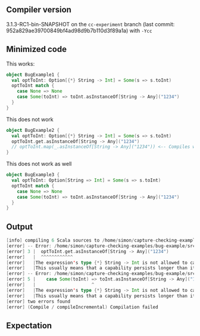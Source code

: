 ## Compiler version

3.1.3-RC1-bin-SNAPSHOT on the `cc-experiment` branch (last commit: 952a829ae39700849bf4ad98d9b7b110d3f89a1a) with `-Ycc`

## Minimized code

<!--
This code should be self contained, compilable (with possible failures) and as small as possible.

Ideally, we should be able to just copy this code in a file and run `scalac` (and maybe `scala`) to reproduce the issue.
-->

This works:
```Scala
object BugExample1 {
  val optToInt: Option[{*} String -> Int] = Some(s => s.toInt)
  optToInt match {
    case None => None
    case Some(toInt) => toInt.asInstanceOf[String -> Any]("1234")
  }
}
```

This does not work
```scala
object BugExample2 {
  val optToInt: Option[{*} String -> Int] = Some(s => s.toInt)
  optToInt.get.asInstanceOf[String -> Any]("1234")
  // optToInt.map(_.asInstanceOf[String -> Any]("1234")) <-- Compiles without error
}
```

This does not work as well
```Scala
object BugExample3 {
  val optToInt: Option[String => Int] = Some(s => s.toInt)
  optToInt match {
    case None => None
    case Some(toInt) => toInt.asInstanceOf[String -> Any]("1234")
  }
}
```

## Output

```scala
[info] compiling 6 Scala sources to /home/simon/capture-checking-examples/bug-example/target/scala-3.1.3-RC1-bin-SNAPSHOT/classes ...
[error] -- Error: /home/simon/capture-checking-examples/bug-example/src/main/scala/BugExample2.scala:3:11 
[error] 3 |  optToInt.get.asInstanceOf[String -> Any]("1234")
[error]   |  ^^^^^^^^^^^^
[error]   |The expression's type {*} String -> Int is not allowed to capture the root capability `*`.
[error]   |This usually means that a capability persists longer than its allowed lifetime.
[error] -- Error: /home/simon/capture-checking-examples/bug-example/src/main/scala/BugExample3.scala:5:21 
[error] 5 |    case Some(toInt) => toInt.asInstanceOf[String -> Any]("1234")
[error]   |                     ^
[error]   |The expression's type {*} String -> Int is not allowed to capture the root capability `*`.
[error]   |This usually means that a capability persists longer than its allowed lifetime.
[error] two errors found
[error] (Compile / compileIncremental) Compilation failed
```

## Expectation